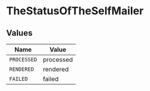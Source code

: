 # TheStatusOfTheSelfMailer


## Values

| Name        | Value       |
| ----------- | ----------- |
| `PROCESSED` | processed   |
| `RENDERED`  | rendered    |
| `FAILED`    | failed      |